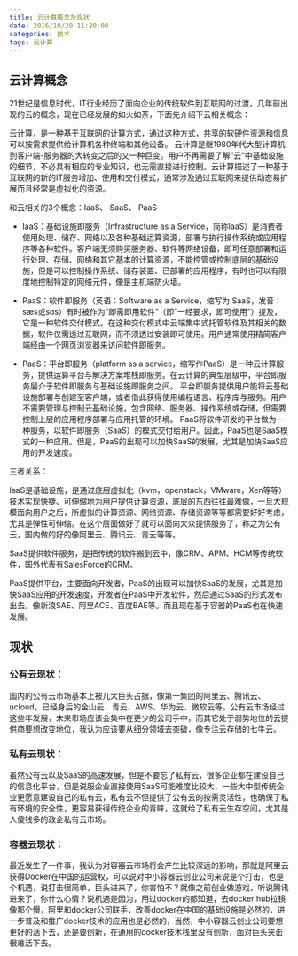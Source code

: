 ```yaml
---
title: 云计算概念及现状
date: 2016/10/20 11:20:00
categories: 技术
tags: 云计算
---
```


## 云计算概念

21世纪是信息时代，IT行业经历了面向企业的传统软件到互联网的过渡，几年前出现的云的概念，现在已经发展的如火如荼，下面先介绍下云相关概念：   

云计算，是一种基于互联网的计算方式，通过这种方式，共享的软硬件资源和信息可以按需求提供给计算机各种终端和其他设备。
云计算是继1980年代大型计算机到客户端-服务器的大转变之后的又一种巨变。用户不再需要了解“云”中基础设施的细节，不必具有相应的专业知识，也无需直接进行控制。云计算描述了一种基于互联网的新的IT服务增加、使用和交付模式，通常涉及通过互联网来提供动态易扩展而且经常是虚拟化的资源。   

和云相关的3个概念：IaaS、 SaaS、 PaaS

* IaaS：基础设施即服务（Infrastructure as a Service，简称IaaS）是消费者使用处理、储存、网络以及各种基础运算资源，部署与执行操作系统或应用程序等各种软件。客户端无须购买服务器、软件等网络设备，即可任意部署和运行处理、存储、网络和其它基本的计算资源，不能控管或控制底层的基础设施，但是可以控制操作系统、储存装置、已部署的应用程序，有时也可以有限度地控制特定的网络元件，像是主机端防火墙。   


* PaaS：软件即服务（英语：Software as a Service，缩写为 SaaS，发音：sæs或sɑs）有时被作为“即需即用软件”（即“一经要求，即可使用”）提及，它是一种软件交付模式。在这种交付模式中云端集中式托管软件及其相关的数据，软件仅需透过互联网，而不须透过安装即可使用。用户通常使用精简客户端经由一个网页浏览器来访问软件即服务。   


* PaaS：平台即服务（platform as a service，缩写作PaaS）是一种云计算服务，提供运算平台与解决方案堆栈即服务。在云计算的典型层级中，平台即服务层介于软件即服务与基础设施即服务之间。
平台即服务提供用户能将云基础设施部署与创建至客户端，或者借此获得使用编程语言、程序库与服务。用户不需要管理与控制云基础设施，包含网络、服务器、操作系统或存储，但需要控制上层的应用程序部署与应用托管的环境。
PaaS将软件研发的平台做为一种服务，以软件即服务（SaaS）的模式交付给用户。因此，PaaS也是SaaS模式的一种应用。但是，PaaS的出现可以加快SaaS的发展，尤其是加快SaaS应用的开发速度。


三者关系：   

IaaS是基础设施，是通过底层虚拟化（kvm，openstack，VMware，Xen等等）技术实现快捷、可伸缩地为用户提供计算资源，底层的东西往往最难做，一旦大规模面向用户之后，所虚拟的计算资源、网络资源、存储资源等等都需要好好考虑，尤其是弹性可伸缩。在这个层面做好了就可以面向大众提供服务了，称之为公有云，国内做的好的像阿里云、腾讯云、青云等等。   

SaaS提供软件服务，是把传统的软件搬到云中，像CRM、APM、HCM等传统软件，国外代表有SalesForce的CRM。   

PaaS提供平台，主要面向开发者，PaaS的出现可以加快SaaS的发展，尤其是加快SaaS应用的开发速度，开发者在PaaS中开发软件，然后通过SaaS的形式发布出去。像新浪SAE、阿里ACE、百度BAE等。而且现在基于容器的PaaS也在快速发展。

## 现状

### 公有云现状：

国内的公有云市场基本上被几大巨头占据，像第一集团的阿里云、腾讯云、ucloud，已经身后的金山云、青云、AWS、华为云、微软云等。公有云市场经过这些年发展，未来市场应该会集中在更少的公司手中，而其它处于弱势地位的云提供商要想改变地位，我认为应该要从细分领域去突破，像专注云存储的七牛云。

### 私有云现状：

虽然公有云以及SaaS的高速发展，但是不要忘了私有云，很多企业都在建设自己的信息化平台，但是说服企业直接使用SaaS可能难度比较大，一些大中型传统企业更愿意建设自己的私有云，私有云不但提供了公有云的按需灵活性，也确保了私有环境的安全性，更容易获得传统企业的青睐，这就给了私有云生存空间，尤其是人傻钱多的政企私有云市场。

### 容器云现状：

最近发生了一件事，我认为对容器云市场将会产生比较深远的影响，那就是阿里云获得Docker在中国的运营权，可以说对中小容器云创业公司来说是个打击，也是个机遇，说打击很简单，巨头进来了，你害怕不？就像之前创业做游戏，听说腾讯进来了，你什么心情？说机遇是因为，用过docker的都知道，去docker hub拉镜像那个慢，阿里和docker公司联手，改善docker在中国的基础设施是必然的，进一步普及和推广docker技术的应用也是必然的，当然，中小容器云创业公司要想更好的活下去，还是要创新，在通用的docker技术栈里没有创新，面对巨头夹击很难活下去。
